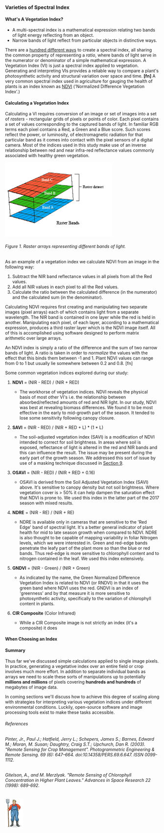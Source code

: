 ### Varieties of Spectral Index

#### What's A Vegetation Index?

* A multi-spectral index is a mathematical expression relating two bands of light energy reflecting from an 
object.
* Narrow bands of light reflect from particular objects in distinctive ways.

There are a [hundred different ways](https://www.indexdatabase.de/db/i.php) to create a spectral index, all sharing the 
common property of representing a *ratio*, where bands of light serve in the numerator or denominator of a simple mathematical 
expression. A Vegetation Index (VI) is just a spectral index applied to vegetation. Generating and interpreting VIs provides 
a reliable way to compare a plant's photosynthetic activity and structural variation over space and time. __[fn]__ A very 
common spectral index used in agriculture for gauging the health of plants is an index known as 
[NDVI](https://en.wikipedia.org/wiki/Normalized_difference_vegetation_index) ('Normalized Difference Vegetation Index'.) 

 
#### Calculating a Vegetation Index

Calculating a VI requires conversion of an image or set of images into a set of  *rasters* - rectangular grids of 
pixels or points of color. Each pixel contains a set of values corresponding to the captured bands of light. In familiar RGB 
terms each pixel contains a Red, a Green and a Blue score. Such scores reflect the power, or luminosity, of electromagnetic 
radiation for that particular band as it comes into contact with the pixel sensors of a digital camera. Most of the indices 
used in this study make use of an inverse relationship between red and near infra-red reflectance values commonly associated 
with healthy green vegetation. 

![](img/rasterbands.gif)
###### Figure 1. Raster arrays representing different bands of light.  

As an example of a vegetation index we calculate NDVI from an image in the following way: 
1. Subtract the NIR band reflectance values in all pixels from all the Red values. 
2. Add all NIR values in each pixel to all the Red values.
3. Calculate the ratio between the calculated difference (in the numerator) and the calculated sum (in the denominator). 

Calculating NDVI requires first creating and manipulating two separate images (pixel arrays) 
each of which contains light from a separate wavelength. The NIR band is contained in one layer while the red 
is held in another. Manipulating each pixel, of each layer, according to a mathematical expression, produces a third raster 
layer which is the NDVI image itself. All of this is accomplished using software designed to perform matrix arithmetic over
large arrays.  
    
An NDVI index is simply a ratio of the difference and the sum of two narrow bands of light. A ratio is taken in order to 
*normalize* the values with the effect that this binds them between -1 and 1. Plant NDVI values can range from 0 to 1 but 
usually lie somewhere between 0.2 and 0.8. [fn]

Some common vegetation indices explored during our study:

1. __NDVI__ = (NIR - RED) / (NIR + RED)
    * The workhorse of vegetation indices. NDVI reveals the physical basis of most other VI's i.e. the relationship 
    between absorbed/reflected amounts of red and NIR light. In our study, NDVI was best at revealing biomass differences. 
    We found it to be most effective in the early to mid-growth part of the season. It tended to lose some sensitivity 
    following canopy closure. 

2. __SAVI__ = (NIR - RED) /  (NIR + RED + L) * (1 * L)
    * The soil-adjusted vegetation index (SAVI) is a modification of NDVI intended to correct for soil brightness. 
In areas where soil is exposed, reflectance of light is altered in the red and NIR bands and this can 
influence the result. The issue may be present during the early part of the growth season. We addressed 
this sort of issue by use of a masking technique discussed in [Section 9](readme_resources/study_results_drones.md). 
    
3. __OSAVI__ = (NIR - RED) /  (NIR + RED + 0.16)

    *   OSAVI is derived from the Soil Adjusted Vegetation Index (SAVI) above. It's sensitive to canopy density but not
    soil brightness. Where vegetation cover is > 50% it can help dampen the saturation effect that NDVI is prone to.
    We used this index in the latter part of the 2017 season with mixed results. 

4. __NDRE__ = (NIR - RE) / (NIR + RE)
    * NDRE is available only in cameras that are sensitive to the 'Red Edge' band of spectral light. It's a better 
    general indicator of plant health for mid to late season growth when compared to NDVI. NDRE is also thought to be 
    capable of mapping variability in foliar Nitrogen levels, which we were interested in. Green and red-edge bands 
    penetrate the leafy part of the plant more so than the blue or red bands. Thus red-edge is more sensitive to 
    chlorophyll content and to nitrogen contained in the leaf. We used this index extensively. 

5. __GNDVI__ = (NIR - Green) / (NIR + Green)
    * As indicated by the name, the Green Normalized Difference Vegetation Index is related to NDVI (or RNDVI) in that 
    it uses the green band where NDVI uses the red. GNDVI is an index of 'greenness' and by that measure it is more 
    sensitive to photosynthetic activity, specifically to the variation of chlorophyll content in plants.
    
6. __CIR Composite__ (Color Infrared) 
    * While a CIR Composite image is not strictly an index (it's a composite) it does 


#### When Choosing an Index

#### Summary
Thus far we've discussed simple calculations applied to single image pixels. In practice, generating a vegetative index
over an entire field or crop involves much more effort. In addition to separate individual bands as arrays we 
need to scale these sorts of manipulations up to potentially __millions and millions__ of pixels covering __hundreds 
and hundreds__ of megabytes of image data.

In coming sections we'll discuss how to achieve this degree of scaling along with strategies for interpreting 
various vegetation indices under different environmental conditions. Luckily, open-source software and image processing 
tools exist to make these tasks accessible.

###### References
###### Pinter, Jr., Paul J.; Hatfield, Jerry L.; Schepers, James S.; Barnes, Edward M.; Moran, M. Susan; Daughtry, Craig S.T.; Upchurch, Dan R. (2003). "Remote Sensing for Crop Management". Photogrammetric Engineering & Remote Sensing. 69 (6): 647–664. doi:10.14358/PERS.69.6.647. ISSN 0099-1112.
###### Gitelson, A., and M. Merzlyak. "Remote Sensing of Chlorophyll Concentration in Higher Plant Leaves." Advances in Space Research 22 (1998): 689-692.

![](img/farmera.png) 